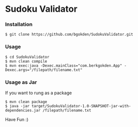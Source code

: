 # Sudoku Validator

### Installation
```
$ git clone https://github.com/bgokden/SudokuValidator.git
```

### Usage
```
$ cd SudokuValidator
$ mvn clean compile
$ mvn exec:java -Dexec.mainClass="com.berkgokden.App" -Dexec.args="/filepath/filename.txt" 
```
### Usage as Jar
If you want to rung as a package
```
$ mvn clean package
$ java -jar target/SudokuValidator-1.0-SNAPSHOT-jar-with-dependencies.jar /filepath/filename.txt
```

Have Fun :)
